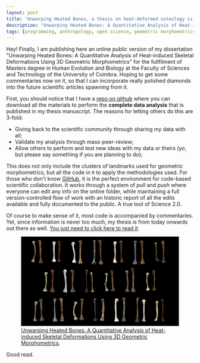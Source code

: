```yaml
---
layout: post
title: "Unwarping Heated Bones, a thesis on heat-deformed osteology is online for peer-review"
description: "Unwarping Heated Bones: A Quantitative Analysis of Heat-induced Skeletal Deformations Using 3D Geometric Morphometrics"
tags: [programming, anthropology, open science, geometric morphometrics, burnt, osteology, humerus, thesis]
---
```



Hey! Finally, I am publishing here an online public version of my dissertation "Unwarping Heated Bones: A Quantitative Analysis of Heat-induced Skeletal Deformations Using 3D Geometric Morphometrics" for the fullfilment of Masters degree in Human Evolution and Biology at the Faculty of Sciences and Technology of the University of Coimbra. Hoping to get some commentaries now on it, so that I can incorporate really polished diamonds into the future scientific articles spawning from it.

First, you should notice that I have a <a href = "https://github.com/Delvis/HOTGM" target = "_blank">repo on github</a> where you can download all the materials to perform the **complete data analysis** that is published in my thesis manuscript. The reasons for letting others do this are 3-fold: 

* Giving back to the scientific community through sharing my data with all;
* Validate my analysis through mass-peer-review;
* Allow others to perform and test new ideas with my data or theirs (yo, but please say something if you are planning to do);

This does not only include the clusters of landmarks used for geometric morphometrics, but all the code in `R` to apply the methodologies used. For those who don't know <a href = "https://github.com/Delvis/HOTGM" target = "_blank">GitHub</a>, it is the perfect environment for code-based scientific collaboration. It works through a system of *pull* and *push* where everyone can edit any info on the online folder, while maintaining a full version-controlled flow of work with an historic report of all the edits available and fully documented to the public. A true tool of Science 2.0.

Of course to make sense of it, most code is accompanied by commentaries. Yet, since information is never too much, my thesis is from today onwards out there as well. <a href = "/thesis-on-heat-induced-skeletal-deformations-using-3D-geometric-morphometrics.pdf" target = "_blank">You just need to click here to read it</a>.

<figure>
	<a href="/thesis-on-heat-induced-skeletal-deformations-using-3D-geometric-morphometrics.pdf" target = "_blank"><img src="/images/thyCover.png" alt="Thesis Cover. Click to download thesis."></a>
	<figcaption><a href="/thesis-on-heat-induced-skeletal-deformations-using-3D-geometric-morphometrics.pdf" target = "_blank">Unwarping Heated Bones: A Quantitative Analysis of Heat-induced Skeletal Deformations Using 3D Geometric Morphometrics</a>.</figcaption>
</figure>

Good read.